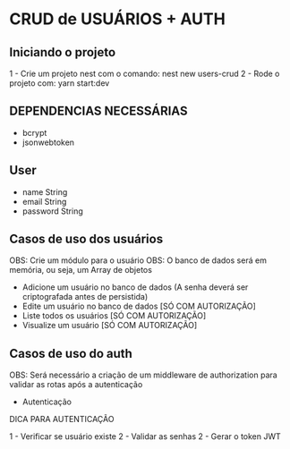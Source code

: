 # CRUD de USUÁRIOS + AUTH

## Iniciando o projeto

1 - Crie um projeto nest com o comando: nest new users-crud
2 - Rode o projeto com: yarn start:dev

## DEPENDENCIAS NECESSÁRIAS

- bcrypt
- jsonwebtoken

## User

- name String
- email String
- password String

## Casos de uso dos usuários

OBS: Crie um módulo para o usuário
OBS: O banco de dados será em memória, ou seja, um Array de objetos

- Adicione um usuário no banco de dados (A senha deverá ser criptografada antes de persistida)
- Edite um usuário no banco de dados [SÓ COM AUTORIZAÇÃO]
- Liste todos os usuários [SÓ COM AUTORIZAÇÃO]
- Visualize um usuário [SÓ COM AUTORIZAÇÃO]

## Casos de uso do auth

OBS: Será necessário a criação de um middleware de authorization para
validar as rotas após a autenticação

- Autenticação

DICA PARA AUTENTICAÇÃO

1 - Verificar se usuário existe
2 - Validar as senhas
2 - Gerar o token JWT
